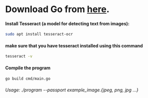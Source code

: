 # Download Go from [here](https://go.dev/).

#### Install Tesseract (a model for detecting text from images):
```sh
sudo apt install tesseract-ocr
```

#### make sure that you have tesseract installed using this command
```sh
tesseract -v
```

#### Compile the program
```sh
go build cmd/main.go
```

###### Usage: ./program --passport example_image.{jpeg, png, jpg ...}
